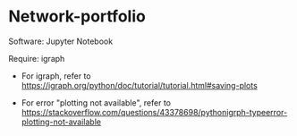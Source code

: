 # Network-portfolio

Software: Jupyter Notebook

Require: igraph

- For igraph, refer to https://igraph.org/python/doc/tutorial/tutorial.html#saving-plots

- For error "plotting not available", refer to https://stackoverflow.com/questions/43378698/pythonigrph-typeerror-plotting-not-available
